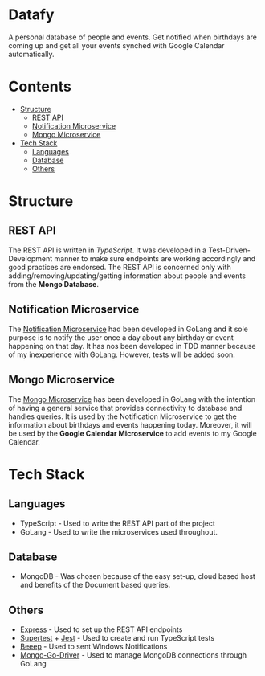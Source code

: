 # Datafy
A personal database of people and events. Get notified when birthdays are coming up and get all your events synched with Google Calendar automatically.

# Contents
- [Structure](#structure)
    - [REST API](#rest-api)
    - [Notification Microservice](#notification-microservice)
    - [Mongo Microservice](#mongo-microservice)
- [Tech Stack](#tech-stack)
    - [Languages](#languages)
    - [Database](#database)
    - [Others](#others)

# Structure
## REST API
The REST API is written in *TypeScript*. It was developed in a Test-Driven-Development manner to make sure endpoints are working accordingly and good practices are endorsed. The REST API is concerned only with adding/removing/updating/getting information about people and events from the **Mongo Database**.

## Notification Microservice
The [Notification Microservice](https://github.com/DavidBuzatu-Marian/GoLang-Notification-Service) had been developed in GoLang and it sole purpose is to notify the user once a day about any birthday or event happening on that day.
It has nos been developed in TDD manner because of my inexperience with GoLang. However, tests will be added soon.

## Mongo Microservice
The [Mongo Microservice](https://github.com/DavidBuzatu-Marian/GoLang-Mongo-Service) has been developed in GoLang with the intention of having a general service that provides connectivity to database and handles queries. It is used by the Notification Microservice to get the information about birthdays and events happening today. Moreover, it will be used by the **Google Calendar Microservice** to add events to my Google Calendar.

# Tech Stack
## Languages
* TypeScript - Used to write the REST API part of the project
* GoLang - Used to write the microservices used throughout.

## Database
* MongoDB - Was chosen because of the easy set-up, cloud based host and benefits of the Document based queries.

## Others
* [Express](https://expressjs.com) - Used to set up the REST API endpoints
* [Supertest](https://www.npmjs.com/package/supertest) + [Jest](https://jestjs.io) - Used to create and run TypeScript tests
* [Beeep](https://github.com/gen2brain/beeep) - Used to sent Windows Notifications
* [Mongo-Go-Driver](https://github.com/mongodb/mongo-go-driver) - Used to manage MongoDB connections through GoLang
